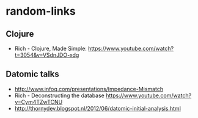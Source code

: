 # random-links

## Clojure
* Rich - Clojure, Made Simple: https://www.youtube.com/watch?t=3054&v=VSdnJDO-xdg

## Datomic talks
* http://www.infoq.com/presentations/Impedance-Mismatch
* Rich - Deconstructing the database https://www.youtube.com/watch?v=Cym4TZwTCNU
* http://thornydev.blogspot.nl/2012/06/datomic-initial-analysis.html

